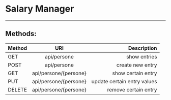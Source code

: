 # Salary Manager
___
## Methods:

| Method | URI | Description |
|----------------|:---------:|----------------:|
| GET | api/persone | show entries |
| POST | api/persone | create new entry |
| GET | api/persone/{persone} | show certain entry |
| PUT | api/persone/{persone} | update certain entry values |
| DELETE | api/persone/{persone} | remove certain entry |
